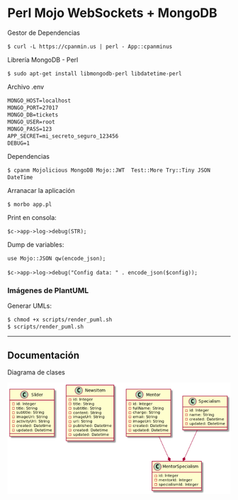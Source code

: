 # Perl Mojo WebSockets + MongoDB

Gestor de Dependencias

    $ curl -L https://cpanmin.us | perl - App::cpanminus


Librería MongoDB - Perl

    $ sudo apt-get install libmongodb-perl libdatetime-perl

Archivo .env

    MONGO_HOST=localhost
    MONGO_PORT=27017
    MONGO_DB=tickets
    MONGO_USER=root
    MONGO_PASS=123
    APP_SECRET=mi_secreto_seguro_123456
    DEBUG=1

Dependencias

    $ cpanm Mojolicious MongoDB Mojo::JWT  Test::More Try::Tiny JSON DateTime

Arranacar la aplicación

    $ morbo app.pl

Print en consola:

    $c->app->log->debug(STR);

Dump de variables:

    use Mojo::JSON qw(encode_json);

    $c->app->log->debug("Config data: " . encode_json($config));

### Imágenes de PlantUML

Generar UMLs:

    $ chmod +x scripts/render_puml.sh
    $ scripts/render_puml.sh

---

## Documentación

Diagrama de clases

![Diagrama UML](./docs/pics/class_diagram.png)